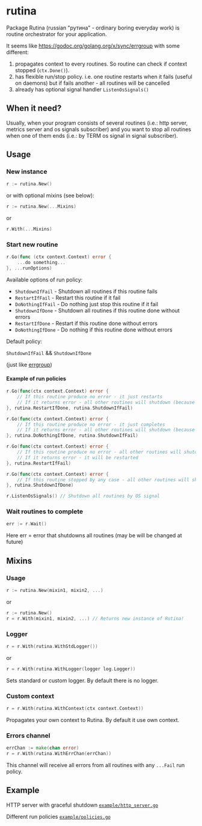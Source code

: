 # rutina

Package Rutina (russian "рутина" - ordinary boring everyday work) is routine orchestrator for your application.

It seems like https://godoc.org/golang.org/x/sync/errgroup with some different:

1) propagates context to every routines. So routine can check if context stopped (`ctx.Done()`).
2) has flexible run/stop policy. i.e. one routine restarts when it fails (useful on daemons) but if fails another - all routines will be cancelled 
3) already has optional signal handler `ListenOsSignals()`

## When it need?

Usually, when your program consists of several routines (i.e.: http server, metrics server and os signals subscriber) and you want to stop all routines when one of them ends (i.e.: by TERM os signal in signal subscriber).

## Usage

### New instance

```go
r := rutina.New()
```

or with optional mixins (see below):

```go
r := rutina.New(...Mixins)
```
or
```go 
r.With(...Mixins)
```

### Start new routine

```go
r.Go(func (ctx context.Context) error {
    ...do something...
}, ...runOptions)
```

Available options of run policy:

* `ShutdownIfFail` - Shutdown all routines if this routine fails
* `RestartIfFail` - Restart this routine if it fail
* `DoNothingIfFail` - Do nothing just stop this routine if it fail
* `ShutdownIfDone` - Shutdown all routines if this routine done without errors
* `RestartIfDone` - Restart if this routine done without errors
* `DoNothingIfDone` - Do nothing if this routine done without errors

Default policy:

`ShutdownIfFail` && `ShutdownIfDone`

(just like [errgroup](https://godoc.org/golang.org/x/sync/errgroup)) 

#### Example of run policies

```go
r.Go(func(ctx context.Context) error {
	// If this routine produce no error - it just restarts
	// If it returns error - all other routines will shutdown (because context cancels)
}, rutina.RestartIfDone, rutina.ShutdownIfFail)

r.Go(func(ctx context.Context) error {
	// If this routine produce no error - it just completes
	// If it returns error - all other routines will shutdown (because context cancels)
}, rutina.DoNothingIfDone, rutina.ShutdownIfFail)

r.Go(func(ctx context.Context) error {
	// If this routine produce no error - all other routines will shutdown (because context cancels)
	// If it returns error - it will be restarted
}, rutina.RestartIfFail)

r.Go(func(ctx context.Context) error {
	// If this routine stopped by any case - all other routines will shutdown (because context cancels)
}, rutina.ShutdownIfDone)

r.ListenOsSignals() // Shutdown all routines by OS signal
```

### Wait routines to complete

```go
err := r.Wait()
```

Here err = error that shutdowns all routines (may be will be changed at future)

## Mixins

### Usage

```go
r := rutina.New(mixin1, mixin2, ...)
```
or
```go
r := rutina.New()
r = r.With(mixin1, mixin2, ...) // Returns new instance of Rutina!
```

### Logger

```go 
r = r.With(rutina.WithStdLogger())
``` 
or 
```go 
r = r.With(rutina.WithLogger(logger log.Logger))
```

Sets standard or custom logger. By default there is no logger.

### Custom context

```go
r = r.With(rutina.WithContext(ctx context.Context))
````

Propagates your own context to Rutina. By default it use own context. 

### Errors channel

```go
errChan := make(chan error)
r = r.With(rutina.WithErrChan(errChan))
```

This channel will receive all errors from all routines with any `...Fail` run policy. 

## Example

HTTP server with graceful shutdown [`example/http_server.go`](https://github.com/NeonXP/rutina/blob/master/example/http_server.go)

Different run policies [`example/policies.go`](https://github.com/NeonXP/rutina/blob/master/example/policies.go)
